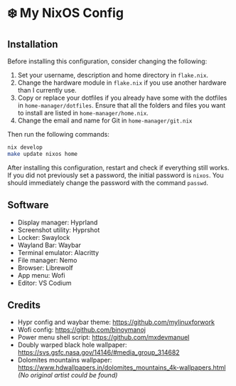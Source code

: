 # ❄️ My NixOS Config

## Installation

Before installing this configuration, consider changing the following:
1. Set your username, description and home directory in `flake.nix`.
2. Change the hardware module in `flake.nix` if you use another hardware than I currently use.
2. Copy or replace your dotfiles if you already have some with the dotfiles in `home-manager/dotfiles`. Ensure that all the folders and files you want to install are listed in `home-manager/home.nix`.
4. Change the email and name for Git in `home-manager/git.nix`

Then run the following commands:
```bash
nix develop
make update nixos home
```

After installing this configuration, restart and check if everything still works. If you did not previously set a password, the initial password is `nixos`. You should immediately change the password with the command `passwd`.

## Software

- Display manager: Hyprland
- Screenshot utility: Hyprshot
- Locker: Swaylock
- Wayland Bar: Waybar
- Terminal emulator: Alacritty
- File manager: Nemo
- Browser: Librewolf
- App menu: Wofi
- Editor: VS Codium

## Credits

- Hypr config and waybar theme: https://github.com/mylinuxforwork
- Wofi config: https://github.com/binoymanoj
- Power menu shell script: https://github.com/mxdevmanuel
- Doubly warped black hole wallpaper: https://svs.gsfc.nasa.gov/14146/#media_group_314682
- Dolomites mountains wallpaper: https://www.hdwallpapers.in/dolomites_mountains_4k-wallpapers.html *(No original artist could be found)*
